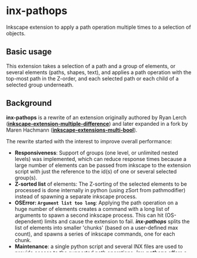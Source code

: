 # inx-pathops

Inkscape extension to apply a path operation multiple times to a
selection of objects.

## Basic usage

This extension takes a selection of a path and a group of elements, or
several elements (paths, shapes, text), and applies a path operation
with the top-most path in the Z-order, and each selected path or each
child of a selected group underneath.

## Background

**inx-pathops** is a rewrite of an extension originally authored by Ryan
Lerch
([**inkscape-extension-multiple-difference**](https://github.com/ryanlerch/inkscape-extension-multiple-difference))
and later expanded in a fork by Maren Hachmann
([**inkscape-extensions-multi-bool**](https://gitlab.com/Moini/inkscape-extensions-multi-bool)).

The rewrite started with the interest to improve overall performance:
* **Responsiveness**: Support of groups (one level, or unlimited nested
levels) was implemented, which can reduce response times because a large
number of elements can be passed from inkscape to the extension script
with just the reference to the id(s) of one or several selected group(s).
* **Z-sorted list** of elements: The Z-sorting of the selected
elements to be processed is done internally in python (using zSort from
pathmodifier) instead of spawning a separate inkscape process.
* **OSError: `Argument list too long`**: Applying the path operation on
a huge number of elements creates a command with a long list of
arguments to spawn a second inkscape process. This can hit
(OS-dependent) limits and cause the extension to fail. ***inx-pathops***
splits the list of elements into smaller 'chunks' (based on a
user-defined max count), and spawns a series of inkscape commands, one
for each chunk.
* **Maintenance**: a single python script and several INX files are used
to provide access to the supported path operations. ***inx-pathops***
offers a combined dialog with additional options, as well as a separate
INX file for each path operation which allows direct application without
a dialog (each can be assigned a custom keyboard shortcut if frequently
used).


## Installation

Copy the files in the `src/` directory into the user extensions
directory (see 'Inkscape Preferences > System' for the exact location)
and relaunch Inkscape.

### The extensions will be available as:

**Extensions > Generate from Path:**
- PathOps...

**Extensions > Generate from Path > PathOps:**
- 1 Union
- 2 Difference
- 3 Intersection
- 4 Exclusion
- 5 Division
- 6 Cut Path
- 7 Combine


## Source

The extension is developed and maintained in:  
https://gitlab.com/su-v/inx-pathops

A ZIP archive of recent snapshot also be downloaded here:  
https://gitlab.com/su-v/inx-pathops/tags


## License

GPL-2+
